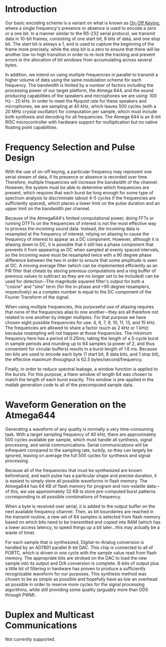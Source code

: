 # Introduction #

Our basic encoding scheme is a variant on what is known as [On-Off Keying](http://en.wikipedia.org/wiki/On-off_keying), where a single frequency's presence or absence is used to encode a zero or a one bit. In a manner similar to the RS-232 serial protocol, we transmit data in 10-bit frames, consisting of one start bit, 8 bits of data, and one stop bit. The start bit is always a 1, and is used to capture the beginning of the frame more precisely, while the stop bit is a zero to ensure that there will be another low-to-high transition in order to re-lock the tracking and prevent errors in the allocation of bit windows from accumulating across several bytes.

In addition, we intend on using multiple frequencies in parallel to transmit a higher volume of data using the same modulation scheme for each frequency. The bandwidth is limited by a number of factors including the processing power of our target platform, the Atmega 644, and the sound producing capabilities of the speakers and microphones we are using: 100 Hz - 20 kHz. In order to meet the Nyquist rate for these speakers and microphones, we are sampling at 40 kHz, which leaves 500 cycles (with a 20 MHz crystal oscillator) for computation per sample, which must include both synthesis and decoding for all frequencies. The Atmega 644 is an 8-bit RISC microcontroller with hardware support for multiplication but no native floating point capabilities.

# Frequency Selection and Pulse Design #
With the use of on-off keying, a particular frequency may represent one serial stream of data, if its presence or absence is recorded over time. Therefore, multiple frequencies will increase the bandwidth of the channel. However, the system must be able to determine which frequencies are present, which requires that each burst be long enough for some type of spectrum analysis to discriminate (about 4-5 cycles if the frequencies are sufficiently spaced), which places a lower limit on the pulse duration and an upper limit on the bandwidth per channel.

Because of the Atmega644's limited computational power, doing FFTs or running DTFTs on the frequencies of interest is not the most effective way to process the incoming sound data. Instead, the incoming data is resampled at the frequency of interest, relying on aliasing to cause the frequency of interest to appear as a DC component. However, although it is aliasing down to DC, it is possible that it still has a phase component that prevents it from appearing as DC when sampled at evenly spaced intervals, so the incoming wave must be resampled twice with a 90 degree phase difference between the two in order to ensure that some amplitude is seen at DC. A moving average filter (which can be implemented efficiently as an FIR filter that cheats by storing previous computations and a ring buffer of previous values to subtract as they are no longer set to be included) can be used for detection--The magnitude squared filter's output for both a "cosine" and "sine" term (for the in-phase and +90 degree resamplers, respectively) as a complex number is equal to the DC component of the Fourier Transform of the signal.

When using multiple frequencies, this purposeful use of aliasing requires that none of the frequencies alias to one another--they are all therefore not related to one another by integer multiples. For that purpose we have chosen eight possible frequencies for use: 4, 6, 7, 9, 10, 11, 13, and 15 kHz. The frequencies are allowed to share a factor (such as 2 kHz or 1 kHz) because resampling will not happen at those frequencies. The minimum frequency here has a period of 0.25ms; taking the length of a 5-cycle burst in sample periods and rounding up to 64 samples (a power of 2, and thus convenient for circular buffers) results in a burst length of 1.6 ms. Because ten bits are used to encode each byte (1 start bit, 8 data bits, and 1 stop bit), the effective maximum throughput is 62.5 bytes/second/frequency.

Finally, in order to reduce spectral leakage, a window function is applied to the bursts. For this purpose, a Hann window of length 64 was chosen to match the length of each burst exactly. This window is pre-applied in the matlab generation code to all of the precomputed sample data.

# Waveform Generation on the Atmega644 #
Generating a waveform of any quality is normally a very time-consuming task. With a target sampling frequency of 40 kHz, there are approximately 500 cycles available per sample, which must handle all synthesis, signal processing, and serial communications. Serial communications will be infrequent compared to the sampling rate, luckily, so they can largely be ignored, leaving on average the full 500 cycles for synthesis and signal processing.

Because all of the frequencies that must be synthesized are known beforehand, and each pulse has a particular shape and precise duration, it is easiest to simply store all possible waveforms in flash memory. The Atmega644 has 64 KB of flash memory for program and non-volatile data--of this, we use approximately 32 KB to store pre-computed burst patterns corresponding to all possible combinations of frequency.

When a byte is received over serial, it is added to the output buffer on the next available frequency channel. Then, as bit boundaries are reached in the transmit routine, a new set of 64 samples is selected from flash memory based on which bits need to be transmitted and copied into RAM (which has a lower access latency, to speed things up a bit later...this may actually be a waste of time).

For each sample that is synthesized, Digital-to-Analog conversion is handled by an AD7801 parallel 8-bit DAC. This chip is connected to all of PORTC, which is driven in one cycle with the sample value read from flash memory. The appropriate bits are strobed on the DAC to load the new sample into its output and D/A conversion is complete. 8-bits of output plus a little bit of filtering in hardware has proven to produce a sufficiently recognizable waveform for our purposes. This synthesis method was chosen to be as simple as possible and hopefully have as low an overhead as possible in order to reserve more cycles for the signal processing algorithms, while still providing some quality (arguably more than DDS through PWM).

# Duplex and Multicast Communications #
Not currently supported.